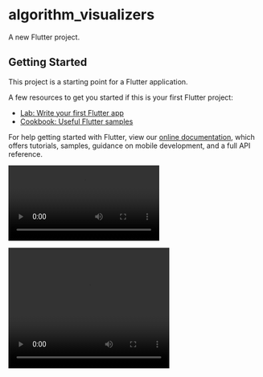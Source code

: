 # algorithm_visualizers

A new Flutter project.

## Getting Started

This project is a starting point for a Flutter application.

A few resources to get you started if this is your first Flutter project:

- [Lab: Write your first Flutter app](https://flutter.dev/docs/get-started/codelab)
- [Cookbook: Useful Flutter samples](https://flutter.dev/docs/cookbook)

For help getting started with Flutter, view our
[online documentation](https://flutter.dev/docs), which offers tutorials,
samples, guidance on mobile development, and a full API reference.

![Alt text for the video](screen-recording-2023-04-28-at-103454-pm_nipq73AO.mp4)

<video width="320" height="240" controls>
  <source src="screen-recording-2023-04-28-at-103454-pm_nipq73AO.mp4" type="video/mp4">

</video>
